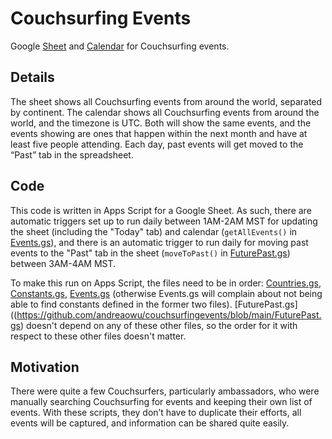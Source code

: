 # Couchsurfing Events
Google [Sheet](tinyurl.com/couchsurfingevents) and [Calendar](tinyurl.com/cseventscal) for Couchsurfing events.

## Details
The sheet shows all Couchsurfing events from around the world, separated by continent. The calendar shows all Couchsurfing events from around the world, and the timezone is UTC. Both will show the same events, and the events showing are ones that happen within the next month and have at least five people attending. Each day, past events will get moved to the “Past” tab in the spreadsheet.

## Code
This code is written in Apps Script for a Google Sheet. As such, there are automatic triggers set up to run daily between 1AM-2AM MST for updating the sheet (including the "Today" tab) and calendar (`getAllEvents()` in [Events.gs](https://github.com/andreaowu/couchsurfingevents/blob/main/Events.gs)), and there is an automatic trigger to run daily for moving past events to the "Past" tab in the sheet (`moveToPast()` in [FuturePast.gs](https://github.com/andreaowu/couchsurfingevents/blob/main/FuturePast.gs)) between 3AM-4AM MST.

To make this run on Apps Script, the files need to be in order: [Countries.gs](https://github.com/andreaowu/couchsurfingevents/blob/main/Countries.gs), [Constants.gs](https://github.com/andreaowu/couchsurfingevents/blob/main/Constants.gs), [Events.gs](https://github.com/andreaowu/couchsurfingevents/blob/main/Events.gs) (otherwise Events.gs will complain about not being able to find constants defined in the former two files). [FuturePast.gs]((https://github.com/andreaowu/couchsurfingevents/blob/main/FuturePast.gs) doesn't depend on any of these other files, so the order for it with respect to these other files doesn't matter.

## Motivation
There were quite a few Couchsurfers, particularly ambassadors, who were manually searching Couchsurfing for events and keeping their own list of events. With these scripts, they don’t have to duplicate their efforts, all events will be captured, and information can be shared quite easily.

